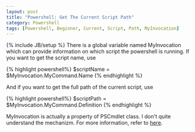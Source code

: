 ```yaml
---
layout: post
title: "Powershell: Get The Current Script Path"
category: Powershell
tags: [Powershell, Beginner, Current, Script, Path, MyInvocation]
---
```

{% include JB/setup %}
There is a global variable named MyInvocation which can provide information 
on which script the powershell is running.
If you want to get the script name, use

{% highlight powershell%}
$scriptName         = $MyInvocation.MyCommand.Name
{% endhighlight %}

And if you want to get the full path of the current script, use

{% highlight powershell%}
$scriptPath         = $MyInvocation.MyCommand.Definition
{% endhighlight %}

MyInvocation is actually a property of PSCmdlet class. I don't quite
understand the mechanizm. For more information, 
refer to [here](http://msdn.microsoft.com/en-us/library/windows/desktop/ms551396(v=vs.85).aspx).

